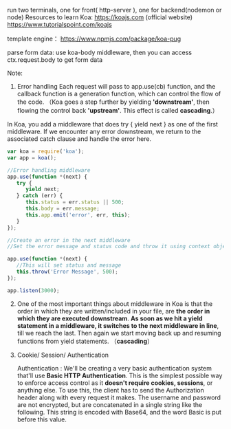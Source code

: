 run two terminals, one for front( http-server ), one for backend(nodemon or node)
Resources to learn Koa: 
https://koajs.com (official website)
https://www.tutorialspoint.com/koajs

template engine： https://www.npmjs.com/package/koa-pug

parse form data: use koa-body middleware, then you can access ctx.request.body to get form data


Note:
1. Error handling
  Each request will pass to app.use(cb) function, and the callback function is a generation function, which can control the flow of the code.  （Koa goes a step further by yielding **'downstream'**, then flowing the control back **'upstream'**. This effect is called **cascading**.）

  In Koa, you add a middleware that does try { yield next } as one of the first middleware. If we encounter any error downstream, we return to the associated catch clause and handle the error here.

```javascript
var koa = require('koa');
var app = koa();

//Error handling middleware
app.use(function *(next) {
   try {
      yield next;
   } catch (err) {
      this.status = err.status || 500;
      this.body = err.message;
      this.app.emit('error', err, this);
   }
});

//Create an error in the next middleware
//Set the error message and status code and throw it using context object

app.use(function *(next) {
   //This will set status and message
   this.throw('Error Message', 500);
});

app.listen(3000);
```



2. One of the most important things about middleware in Koa is that the order in which they are written/included in your file, are **the order in which they are executed downstream**. **As soon as we hit a yield statement in a middleware, it switches to the next middleware in line**, till we reach the last. Then again we start moving back up and resuming functions from yield statements. （**cascading**）

3. Cookie/ Session/ Authentication

   Authentication : We'll be creating a very basic authentication system that'll use **Basic HTTP Authentication**. This is the simplest possible way to enforce access control as it **doesn't require cookies, sessions**, or anything else. To use this, the client has to send the Authorization header along with every request it makes. The username and password are not encrypted, but are concatenated in a single string like the following. This string is encoded with Base64, and the word Basic is put before this value.


